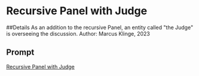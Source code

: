 # Recursive Panel with Judge
##Details
As an addition to the recursive Panel, an entity called "the Judge" is overseeing the discussion.
Author: Marcus Klinge, 2023

## Prompt
[Recursive Panel with Judge](https://github.com/zielperson/AI-whispers/blob/master/PanelGPT%20recursive%20with%20Judge/system.md)
